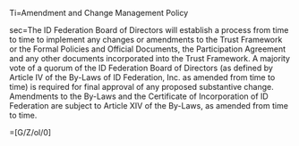 Ti=Amendment and Change Management Policy

sec=The ID Federation Board of Directors will establish a process from time to time to implement any changes or amendments to the Trust Framework or the Formal Policies and Official Documents, the Participation Agreement and any other documents incorporated into the Trust Framework. A majority vote of a quorum of the ID Federation Board of Directors (as defined by Article IV of the By-Laws of ID Federation, Inc. as amended from time to time) is required for final approval of any proposed substantive change. Amendments to the By-Laws and the Certificate of Incorporation of ID Federation are subject to Article XIV of the By-Laws, as amended from time to time.

=[G/Z/ol/0]
